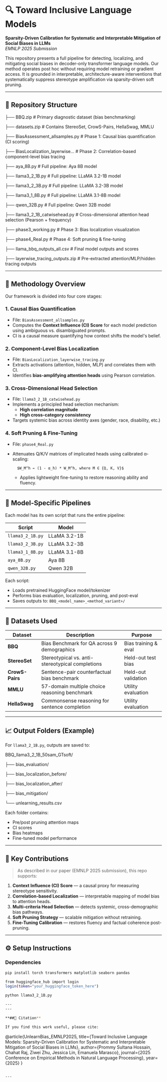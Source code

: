 # 🔍 Toward Inclusive Language Models
**Sparsity-Driven Calibration for Systematic and Interpretable Mitigation of Social Biases in LLMs**  
*EMNLP 2025 Submission*

This repository presents a full pipeline for detecting, localizing, and mitigating social biases in decoder-only transformer language models. Our method operates post hoc without requiring model retraining or gradient access. It is grounded in interpretable, architecture-aware interventions that systematically suppress stereotype amplification via sparsity-driven soft pruning.

---

## 📁 Repository Structure

├── BBQ.zip # Primary diagnostic dataset (bias benchmarking)

├── datasets.zip # Contains StereoSet, CrowS-Pairs, HellaSwag, MMLU

├── BiasAssessment_allsamples.py # Phase 1: Causal bias quantification (CI scoring)

├── BiasLocalization_layerwise... # Phase 2: Correlation-based component-level bias tracing

├── aya_8B.py # Full pipeline: Aya 8B model

├── llama3_2_1B.py # Full pipeline: LLaMA 3.2-1B model

├── llama3_2_3B.py # Full pipeline: LLaMA 3.2-3B model

├── llama3_1_8B.py # Full pipeline: LLaMA 3.1-8B model

├── qwen_32B.py # Full pipeline: Qwen 32B model

├── llama3_2_1B_catwisehead.py # Cross-dimensional attention head selection (Pearson + frequency)

├── phase3_working.py # Phase 3: Bias localization visualization

├── phase4_Real.py # Phase 4: Soft pruning & fine-tuning

├── llama_bbq_outputs_all.csv # Final model outputs and scores

├── layerwise_tracing_outputs.zip # Pre-extracted attention/MLP/hidden tracing outputs


---

## 🚀 Methodology Overview

Our framework is divided into four core stages:

### 1. **Causal Bias Quantification**
- File: `BiasAssessment_allsamples.py`
- Computes the **Context Influence (CI) Score** for each model prediction using ambiguous vs. disambiguated prompts.
- CI is a causal measure quantifying how context shifts the model's belief.

### 2. **Component-Level Bias Localization**
- File: `BiasLocalization_layerwise_tracing.py`
- Extracts activations (attention, hidden, MLP) and correlates them with CI.
- Identifies **bias-amplifying attention heads** using Pearson correlation.

### 3. **Cross-Dimensional Head Selection**
- File: `llama3_2_1B_catwisehead.py`
- Implements a principled head selection mechanism:
  - **High correlation magnitude**
  - **High cross-category consistency**
- Targets systemic bias across identity axes (gender, race, disability, etc.)

### 4. **Soft Pruning & Fine-Tuning**
- File: `phase4_Real.py`
- Attenuates Q/K/V matrices of implicated heads using calibrated α-scaling:
  
        $W_M^h ← (1 - α_h) * W_M^h, where M ∈ {Q, K, V}$

  - Applies lightweight fine-tuning to restore reasoning ability and fluency.

---

## 🧠 Model-Specific Pipelines

Each model has its own script that runs the entire pipeline:

| Script               | Model                  |
|----------------------|------------------------|
| `llama3_2_1B.py`     | LLaMA 3.2-1B           |
| `llama3_2_3B.py`     | LLaMA 3.2-3B           |
| `llama3_1_8B.py`     | LLaMA 3.1-8B           |
| `aya_8B.py`          | Aya 8B                 |
| `qwen_32B.py`        | Qwen 32B               |

Each script:
- Loads pretrained HuggingFace model/tokenizer
- Performs bias evaluation, localization, pruning, and post-eval
- Saves outputs to: `BBQ_<model_name>_<method_variant>/`

---

## 📂 Datasets Used

| Dataset        | Description                                                  | Purpose              |
|----------------|--------------------------------------------------------------|-----------------------|
| **BBQ**        | Bias Benchmark for QA across 9 demographics                 | Bias training & eval |
| **StereoSet**  | Stereotypical vs. anti-stereotypical completions            | Held-out test bias   |
| **CrowS-Pairs**| Sentence-pair counterfactual bias benchmark                 | Held-out validation  |
| **MMLU**       | 57-domain multiple choice reasoning benchmark               | Utility evaluation   |
| **HellaSwag**  | Commonsense reasoning for sentence completion               | Utility evaluation   |

---

## 📈 Output Folders (Example)

For `llama3_2_1B.py`, outputs are saved to:

BBQ_llama3_2_1B_50sam_GTsoft/

├── bias_evaluation/

├── bias_localization_before/

├── bias_localization_after/

├── bias_mitigation/

└── unlearning_results.csv


Each folder contains:
- Pre/post pruning attention maps
- CI scores
- Bias heatmaps
- Fine-tuned model performance

---

## 📌 Key Contributions

> As described in our paper (EMNLP 2025 submission), this repo supports:

1. **Context Influence (CI) Score** — a causal proxy for measuring stereotype sensitivity.
2. **Correlation-based Localization** — interpretable mapping of model bias to attention heads.
3. **Multi-criteria Head Selection** — detects systemic, cross-demographic bias pathways.
4. **Soft Pruning Strategy** — scalable mitigation without retraining.
5. **Fine-Tuning Calibration** — restores fluency and factual coherence post-pruning.

---

## ⚙️ Setup Instructions

### Dependencies

```bash
pip install torch transformers matplotlib seaborn pandas

from huggingface_hub import login
login(token="your_huggingface_token_here")

python llama3_2_1B.py

---
---

**##📄 Citation**

If you find this work useful, please cite:

```
@article{UnlearnBias_EMNLP2025,
  title={Toward Inclusive Language Models: Sparsity-Driven Calibration for Systematic and Interpretable Mitigation of Social Biases in LLMs},
  author={Prommy Sultana Hossain, Chahat Raj, Ziwei Zhu, Jessica Lin, Emanuela Marasco},
  journal={2025 Conference on Empirical Methods in Natural Language Processing},
  year={2025}
}
```

---


